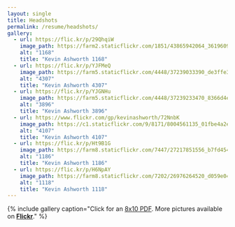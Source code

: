 ```yaml
---
layout: single
title: Headshots
permalink: /resume/headshots/
gallery:
  - url: https://flic.kr/p/29QhqiW
    image_path: https://farm2.staticflickr.com/1851/43865942064_3619609b01_z_d.jpg
    alt: "1168"
    title: "Kevin Ashworth 1168"
  - url: https://flic.kr/p/YJFMeQ
    image_path: https://farm5.staticflickr.com/4448/37239033390_de3ffe3fe4_z.jpg
    alt: "4307"
    title: "Kevin Ashworth 4307"
  - url: https://flic.kr/p/YJGNHu
    image_path: https://farm5.staticflickr.com/4448/37239233470_8366d4e5ed_z.jpg
    alt: "3896"
    title: "Kevin Ashworth 3896"
  - url: https://www.flickr.com/gp/kevinashworth/72NnbK
    image_path: https://c1.staticflickr.com/9/8171/8004561135_01fbe4a2eb_d.jpg
    alt: "4107"
    title: "Kevin Ashworth 4107"
  - url: https://flic.kr/p/Ht9B1G
    image_path: https://farm8.staticflickr.com/7447/27217851556_b7fd454cc8_z.jpg
    alt: "1186"
    title: "Kevin Ashworth 1186"
  - url: https://flic.kr/p/H6NpAY
    image_path: https://farm8.staticflickr.com/7202/26976264520_d059e04580_z.jpg
    alt: "1118"
    title: "Kevin Ashworth 1118"
---
```

{% include gallery caption="Click for an [8x10 PDF](/hidden/resume/kevin-ashworth-headshot-3896.pdf). More pictures available on [**Flickr**](https://www.flickr.com/gp/kevinashworth/wf8C5F)." %}
